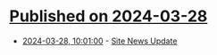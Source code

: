 # [Published on 2024-03-28](index.md)

* [2024-03-28, 10:01:00](https://soylentnews.org/meta/article.pl?sid=24/03/28/0850235&from=rss) - [Site News Update](https://soylentnews.org/meta/article.pl?sid=24/03/28/0850235&from=rss)
